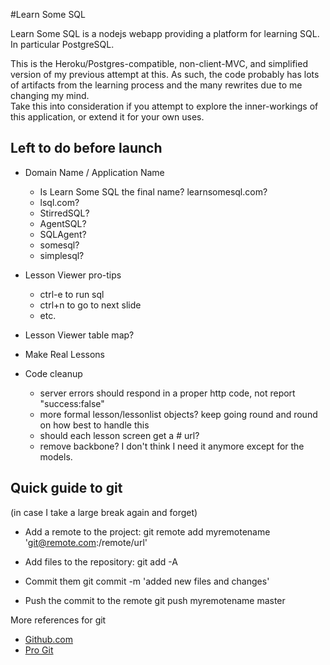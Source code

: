 #Learn Some SQL

Learn Some SQL is a nodejs webapp providing a platform for learning SQL. In particular PostgreSQL. 

This is the Heroku/Postgres-compatible, non-client-MVC, and simplified version of my previous attempt at this. 
As such, the code probably has lots of artifacts from the learning process and the many rewrites due to me changing my mind.  
Take this into consideration if you attempt to explore the inner-workings of this application, or extend it for your own uses.


## Left to do before launch

* Domain Name / Application Name
	* Is Learn Some SQL the final name? learnsomesql.com? 
	* lsql.com?
	* StirredSQL?
	* AgentSQL?
	* SQLAgent?
	* somesql?
	* simplesql?

* Lesson Viewer pro-tips
	* ctrl-e to run sql
	* ctrl+n to go to next slide
	* etc.
	
* Lesson Viewer table map?

* Make Real Lessons

* Code cleanup
	* server errors should respond in a proper http code, not report "success:false"
	* more formal lesson/lessonlist objects? keep going round and round on how best to handle this
	* should each lesson screen get a # url?
	* remove backbone? I don't think I need it anymore except for the models.

	
## Quick guide to git 
(in case I take a large break again and forget)

  * Add a remote to the project:
    git remote add myremotename 'git@remote.com:/remote/url'
	
  * Add files to the repository:
    git add -A
	
  * Commit them
    git commit -m 'added new files and changes'
	
  * Push the commit to the remote
    git push myremotename master
	
More references for git
  
  * [Github.com](http://help.github.com)
  * [Pro Git](http://http://progit.org/book/)
